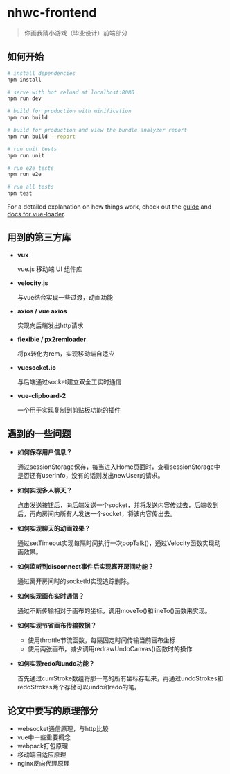 # nhwc-frontend

> 你画我猜小游戏（毕业设计）前端部分

## 如何开始

``` bash
# install dependencies
npm install

# serve with hot reload at localhost:8080
npm run dev

# build for production with minification
npm run build

# build for production and view the bundle analyzer report
npm run build --report

# run unit tests
npm run unit

# run e2e tests
npm run e2e

# run all tests
npm test
```

For a detailed explanation on how things work, check out the [guide](http://vuejs-templates.github.io/webpack/) and [docs for vue-loader](http://vuejs.github.io/vue-loader).

## 用到的第三方库

- **vux**

  vue.js 移动端 UI 组件库

- **velocity.js**

  与vue结合实现一些过渡，动画功能

- **axios / vue axios**

  实现向后端发出http请求

- **flexible / px2remloader**

  将px转化为rem，实现移动端自适应

- **vuesocket.io**

  与后端通过socket建立双全工实时通信

- **vue-clipboard-2**

  一个用于实现复制到剪贴板功能的插件

## 遇到的一些问题

- **如何保存用户信息？**

  通过sessionStorage保存，每当进入Home页面时，查看sessionStorage中是否还有userInfo，没有的话则发出newUser的请求。 

- **如何实现多人聊天？**

  点击发送按钮后，向后端发送一个socket，并将发送内容传过去，后端收到后，再向房间内所有人发送一个socket，将该内容传出去。

- **如何实现聊天的动画效果？**

  通过setTimeout实现每隔时间执行一次popTalk()，通过Velocity函数实现动画效果。

- **如何监听到disconnect事件后实现离开房间功能？**

  通过离开房间时的socketId实现追踪删除。

- **如何实现画布实时通信？**

  通过不断传输相对于画布的坐标，调用moveTo()和lineTo()函数来实现。

- **如何实现节省画布传输数据？**

  - 使用throttle节流函数，每隔固定时间传输当前画布坐标
  - 使用两张画布，减少调用redrawUndoCanvas()函数时的操作

- **如何实现redo和undo功能？**

  首先通过currStroke数组将那一笔的所有坐标存起来，再通过undoStrokes和redoStrokes两个存储可以undo和redo的笔。


## 论文中要写的原理部分

- websocket通信原理，与http比较
- vue中一些重要概念
- webpack打包原理
- 移动端自适应原理
- nginx反向代理原理